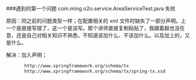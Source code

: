 ###遇到的第一个问题 com.ming.o2o.service.AreaServiceTest.java 失败

原因：同之前的问题类型一样；在配置相关的 xml 文件时缺失了一部分声明。上一个是直接写错了，这一个是没写。那个讲师直接复制粘贴了，我跟着敲也没在意，还是自己对相关知识不熟悉。不知道该加什么、不该加什么。以及加上的，又是什么。

解决：加入声明；

```xml
       http://www.springframework.org/schema/tx
       http://www.springframework.org/schema/tx/spring-tx.xsd
```




